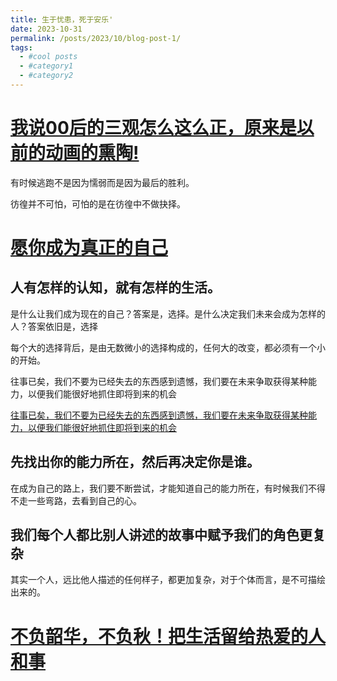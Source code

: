 ```yaml
---
title: 生于忧患，死于安乐'
date: 2023-10-31
permalink: /posts/2023/10/blog-post-1/
tags:
  - #cool posts
  - #category1
  - #category2
---
```


[我说00后的三观怎么这么正，原来是以前的动画的熏陶!](https://www.bilibili.com/video/BV1pg411g7Tb/?spm_id_from=333.788.recommend_more_video.0&vd_source=615a493d135bf19ba38324154a3b3288)
===

有时候逃跑不是因为懦弱而是因为最后的胜利。

彷徨并不可怕，可怕的是在彷徨中不做抉择。

[愿你成为真正的自己](https://mp.weixin.qq.com/s/cjnrCOWGG03-GQqPIgEIfg)
===

人有怎样的认知，就有怎样的生活。
---


是什么让我们成为现在的自己？答案是，选择。是什么决定我们未来会成为怎样的人？答案依旧是，选择

每个大的选择背后，是由无数微小的选择构成的，任何大的改变，都必须有一个小的开始。

往事已矣，我们不要为已经失去的东西感到遗憾，我们要在未来争取获得某种能力，以便我们能很好地抓住即将到来的机会

[往事已矣，我们不要为已经失去的东西感到遗憾，我们要在未来争取获得某种能力，以便我们能很好地抓住即将到来的机会](images/640.jpeg)

先找出你的能力所在，然后再决定你是谁。
---

在成为自己的路上，我们要不断尝试，才能知道自己的能力所在，有时候我们不得不走一些弯路，去看到自己的心。

我们每个人都比别人讲述的故事中赋予我们的角色更复杂
---

其实一个人，远比他人描述的任何样子，都更加复杂，对于个体而言，是不可描绘出来的。

[不负韶华，不负秋！把生活留给热爱的人和事](https://mp.weixin.qq.com/s/Sbvg4muGFHS3TfoHk-aywg)
===

